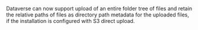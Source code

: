 Dataverse can now support upload of an entire folder tree of files and retain the relative paths of files as directory path metadata for the uploaded files, if the installation is configured with S3 direct upload.
